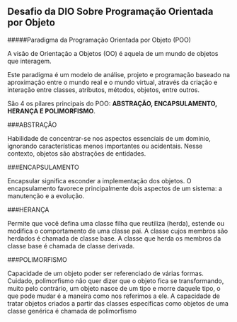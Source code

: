 ## Desafio da DIO Sobre Programação Orientada por Objeto

#####Paradigma da Programação Orientada por Objeto (POO)

<p>A visão de Orientação a Objetos (OO) é aquela de um mundo de objetos que interagem.</p>
<p>Este paradigma é um modelo de análise, projeto e programação baseado na aproximação entre o mundo real e o mundo virtual, através da criação e interação entre classes, atributos, métodos, objetos, entre outros.</p>

São 4 os pilares principais do POO: **ABSTRAÇÃO, ENCAPSULAMENTO, HERANÇA E POLIMORFISMO**.

###ABSTRAÇÃO
<p>
Habilidade de concentrar-se nos aspectos essenciais de um domínio, ignorando características menos importantes ou acidentais. Nesse contexto, objetos são abstrações de entidades.
</p>

###ENCAPSULAMENTO
<p> Encapsular significa esconder a implementação dos objetos. O encapsulamento favorece principalmente dois aspectos de um sistema: a manutenção e a evolução.</p>

###HERANÇA
<p>
Permite que você defina uma classe filha que reutiliza (herda), estende ou modifica o comportamento de uma classe pai. A classe cujos membros são herdados é chamada de classe base. A classe que herda os membros da classe base é chamada de classe derivada.
</p>

###POLIMORFISMO
<p>Capacidade de um objeto poder ser referenciado de várias formas. Cuidado, polimorfismo não quer dizer que o objeto fica se transformando, muito pelo contrário, um objeto nasce de um tipo e morre daquele tipo, o que pode mudar é a maneira como nos referimos a ele. A capacidade de tratar objetos criados a partir das classes específicas como objetos de uma classe genérica é chamada de polimorfismo</p>
